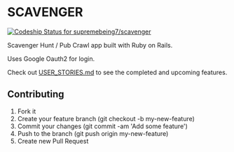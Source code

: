 SCAVENGER
===========

[ ![Codeship Status for supremebeing7/scavenger](https://codeship.io/projects/ff132060-483c-0132-f391-3e765e74a88f/status)](https://codeship.io/projects/45838)

Scavenger Hunt / Pub Crawl app built with Ruby on Rails.

Uses Google Oauth2 for login.

Check out [USER_STORIES.md](https://github.com/supremebeing7/scavenger/blob/master/USER_STORIES.md) to see the completed and upcoming features.

## Contributing
1. Fork it
2. Create your feature branch (git checkout -b my-new-feature)
3. Commit your changes (git commit -am 'Add some feature')
4. Push to the branch (git push origin my-new-feature)
5. Create new Pull Request
